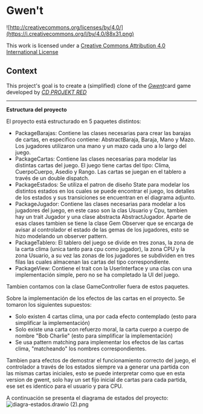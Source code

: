 # Gwen't

![http://creativecommons.org/licenses/by/4.0/](https://i.creativecommons.org/l/by/4.0/88x31.png)

This work is licensed under a
[Creative Commons Attribution 4.0 International License](http://creativecommons.org/licenses/by/4.0/)

Context
-------

This project's goal is to create a (simplified) clone of the
[_Gwent_](https://www.playgwent.com/en)card game developed by [_CD PROJEKT RED_](https://cdprojektred.com/en/)

---

**Estructura del proyecto**

El proyecto está estructurado en 5 paquetes distintos:

- PackageBarajas: Contiene las clases necesarias para crear las barajas de cartas, en especifico contiene: AbstractBaraja, Baraja, Mano y Mazo. Los jugadores utilizaron una mano y un mazo cada uno a lo largo del juego.
- PackageCartas: Contiene las clases necesarias para modelar las distintas cartas del juego. El juego tiene cartas del tipo: Clima, CuerpoCuerpo, Asedio y Rango. Las cartas se juegan en el tablero a través de un double dispatch.
- PackageEstados: Se utiliza el patron de diseño State para modelar los distintos estados en los cuales se puede encontrar el juego, los detalles de los estados y sus transiciones se encuentran en el diagrama adjunto.
- PackageJugador: Contiene las clases necesarias para modelar a los jugadores del juego, en este caso son la clas Usuario y Cpu, tambien hay un trait Jugador y una clase abstracta AbstractJugador. Aparte de esas clases tambien se tiene la clase Gem Observer que se encarga de avisar al controlador el estado de las gemas de los jugadores, esto se hizo modelando un observer pattern.
- PackageTablero: El tablero del juego se divide en tres zonas, la zona de la carta clima (unica tanto para cpu como jugador), la zona CPU y la zona Usuario, a su vez las zonas de los jugadores se subdividen en tres filas las cuales almacenan las cartas del tipo correspondiente.
- PackageView: Contiene el trait con la UserInterface y una clas con una implementación simple, pero no se ha completado la UI del juego.

Tambien contamos con la clase GameController fuera de estos paquetes.

Sobre la implementación de los efectos de las cartas en el proyecto. Se tomaron los siguientes supuestos:
- Solo existen 4 cartas clima, una por cada efecto contemplado (esto para simplificar la implementación)
- Solo existe una carta con refuerzo moral, la carta cuerpo a cuerpo de nombre "Bob Charlie" (esto para simplificar la implementación)
- Se usa pattern matching para implementar los efectos de las cartas clima, "matcheando" los nombres correspondientes.

Tambien para efectos de demostrar el funcionamiento correcto del juego, el controlador a través de los estados siempre va a generar una partida con las mismas cartas iniciales, esto se puede interpretar como que en esta version de gwent, solo hay un set fijo inicial de cartas para cada partida, ese set es identico para el usuario y para CPU.

A continuación se presenta el diagrama de estados del proyecto:
![diagra-estados.drawio (2).png](..%2F..%2F..%2F..%2F..%2FDownloads%2Fdiagra-estados.drawio%20%282%29.png)